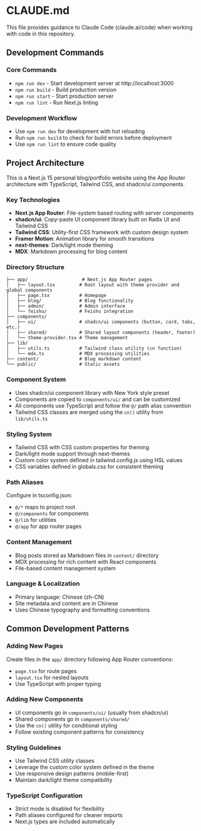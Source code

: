 # CLAUDE.md

This file provides guidance to Claude Code (claude.ai/code) when working with code in this repository.

## Development Commands

### Core Commands
- `npm run dev` - Start development server at http://localhost:3000
- `npm run build` - Build production version
- `npm run start` - Start production server
- `npm run lint` - Run Next.js linting

### Development Workflow
- Use `npm run dev` for development with hot reloading
- Run `npm run build` to check for build errors before deployment
- Use `npm run lint` to ensure code quality

## Project Architecture

This is a Next.js 15 personal blog/portfolio website using the App Router architecture with TypeScript, Tailwind CSS, and shadcn/ui components.

### Key Technologies
- **Next.js App Router**: File-system based routing with server components
- **shadcn/ui**: Copy-paste UI component library built on Radix UI and Tailwind CSS
- **Tailwind CSS**: Utility-first CSS framework with custom design system
- **Framer Motion**: Animation library for smooth transitions
- **next-themes**: Dark/light mode theming
- **MDX**: Markdown processing for blog content

### Directory Structure
```
├── app/                    # Next.js App Router pages
│   ├── layout.tsx         # Root layout with theme provider and global components
│   ├── page.tsx           # Homepage
│   ├── blog/              # Blog functionality
│   ├── admin/             # Admin interface
│   └── feishu/            # Feishu integration
├── components/
│   ├── ui/                # shadcn/ui components (button, card, tabs, etc.)
│   ├── shared/            # Shared layout components (header, footer)
│   └── theme-provider.tsx # Theme management
├── lib/
│   ├── utils.ts           # Tailwind class utility (cn function)
│   └── mdx.ts             # MDX processing utilities
├── content/               # Blog markdown content
└── public/                # Static assets
```

### Component System
- Uses shadcn/ui component library with New York style preset
- Components are copied to `components/ui/` and can be customized
- All components use TypeScript and follow the `@/` path alias convention
- Tailwind CSS classes are merged using the `cn()` utility from `lib/utils.ts`

### Styling System
- Tailwind CSS with CSS custom properties for theming
- Dark/light mode support through next-themes
- Custom color system defined in tailwind.config.js using HSL values
- CSS variables defined in globals.css for consistent theming

### Path Aliases
Configure in tsconfig.json:
- `@/*` maps to project root
- `@/components` for components
- `@/lib` for utilities
- `@/app` for app router pages

### Content Management
- Blog posts stored as Markdown files in `content/` directory
- MDX processing for rich content with React components
- File-based content management system

### Language & Localization
- Primary language: Chinese (zh-CN)
- Site metadata and content are in Chinese
- Uses Chinese typography and formatting conventions

## Common Development Patterns

### Adding New Pages
Create files in the `app/` directory following App Router conventions:
- `page.tsx` for route pages
- `layout.tsx` for nested layouts
- Use TypeScript with proper typing

### Adding New Components
- UI components go in `components/ui/` (usually from shadcn/ui)
- Shared components go in `components/shared/`
- Use the `cn()` utility for conditional styling
- Follow existing component patterns for consistency

### Styling Guidelines
- Use Tailwind CSS utility classes
- Leverage the custom color system defined in the theme
- Use responsive design patterns (mobile-first)
- Maintain dark/light theme compatibility

### TypeScript Configuration
- Strict mode is disabled for flexibility
- Path aliases configured for cleaner imports
- Next.js types are included automatically